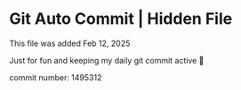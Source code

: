 # Git Auto Commit | Hidden File

This file was added Feb 12, 2025

Just for fun and keeping my daily git commit active 🤪

commit number: 1495312
